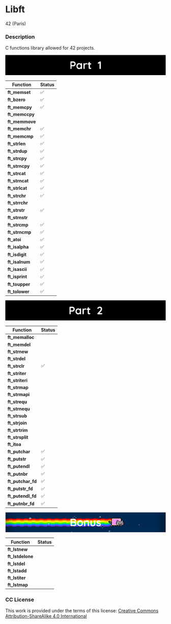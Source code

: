 # **Libft**

42 (Paris)

### **Description**

C functions library allowed for 42 projects.

![Part 1](images/part_1.png)

| Function        |        Status      |
|-----------------|--------------------|
| **ft_memset**   | :white_check_mark: |
| **ft_bzero**    | :white_check_mark: |
| **ft_memcpy**   | :white_check_mark: |
| **ft_memccpy**  |   |
| **ft_memmove**  |   |
| **ft_memchr**   | :white_check_mark: |
| **ft_memcmp**   | :white_check_mark: |
| **ft_strlen**   | :white_check_mark: |
| **ft_strdup**   | :white_check_mark: |
| **ft_strcpy**   | :white_check_mark: |
| **ft_strncpy**  | :white_check_mark: |
| **ft_strcat**   | :white_check_mark: |
| **ft_strncat**  | :white_check_mark: |
| **ft_strlcat**  | :white_check_mark: |
| **ft_strchr**   | :white_check_mark: |
| **ft_strrchr**  |   |
| **ft_strstr**   | :white_check_mark: |
| **ft_strnstr**  |   |
| **ft_strcmp**   | :white_check_mark: |
| **ft_strncmp**  | :white_check_mark: |
| **ft_atoi**     | :white_check_mark: |
| **ft_isalpha**  | :white_check_mark: |
| **ft_isdigit**  | :white_check_mark: |
| **ft_isalnum**  | :white_check_mark: |
| **ft_isascii**  | :white_check_mark: |
| **ft_isprint**  | :white_check_mark: |
| **ft_toupper**  | :white_check_mark: |
| **ft_tolower**  | :white_check_mark: |

![Part 2](images/part_2.png)

| Function          |        Status       |
|-------------------|---------------------|
| **ft_memalloc**   |   |
| **ft_memdel**     |   |
| **ft_strnew**     |   |
| **ft_strdel**     |   |
| **ft_strclr**     | :white_check_mark: |
| **ft_striter**    |   |
| **ft_striteri**   |   |
| **ft_strmap**     |   |
| **ft_strmapi**    |   |
| **ft_strequ**     |   |
| **ft_strnequ**    |   |
| **ft_strsub**     |   |
| **ft_strjoin**    |   |
| **ft_strtrim**    |   |
| **ft_strsplit**   |   |
| **ft_itoa**       |   |
| **ft_putchar**    | :white_check_mark: |
| **ft_putstr**     | :white_check_mark: |
| **ft_putendl**    | :white_check_mark: |
| **ft_putnbr**     | :white_check_mark: |
| **ft_putchar_fd** | :white_check_mark: |
| **ft_putstr_fd**  | :white_check_mark: |
| **ft_putendl_fd** | :white_check_mark: |
| **ft_putnbr_fd**  | :white_check_mark: |

![Bonus](images/bonus.png)

| Function            |        Status       |
|---------------------|---------------------|
| **ft_lstnew**       |   |
| **ft_lstdelone**    |   |
| **ft_lstdel**       |   |
| **ft_lstadd**       |   |
| **ft_lstiter**      |   |
| **ft_lstmap**       |   |

### **CC License**

This work is provided under the terms of this license: [Creative Commons Attribution-ShareAlike 4.0 International](https://creativecommons.org/licenses/by-sa/4.0/)

